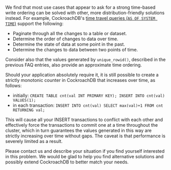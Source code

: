 We find that most use cases that appear to ask for a strong time-based
write ordering can be solved with other, more distribution-friendly
solutions instead. For example, CockroachDB's [time travel queries
(`AS OF SYSTEM
TIME`)](https://www.cockroachlabs.com/blog/time-travel-queries-select-witty_subtitle-the_future/)
support the following:

- Paginate through all the changes to a table or dataset.
- Determine the order of changes to data over time.
- Determine the state of data at some point in the past.
- Determine the changes to data between two points of time.

Consider also that the values generated by `unique_rowid()`, described
in the previous FAQ entries, also provide an approximate time ordering.

Should your application absolutely require it, it is still possible to
create a strictly monotonic counter in CockroachDB that increases over
time, as follows:

- initially: `CREATE TABLE cnt(val INT PRIMARY KEY); INSERT INTO cnt(val) VALUES(1);`
- in each transaction: `INSERT INTO cnt(val) SELECT max(val)+1 FROM cnt RETURNING val;`

This will cause all your INSERT transactions to conflict with each
other and effectively force the transactions to commit one at a time
throughout the cluster, which in turn guarantees the values generated
in this way are strictly increasing over time without gaps. The caveat
is that performance is severely limited as a result.

Please contact us and describe your situation if you find yourself
interested in this problem. We would be glad to help you find
alternative solutions and possibly extend CockroachDB to better match
your needs.
